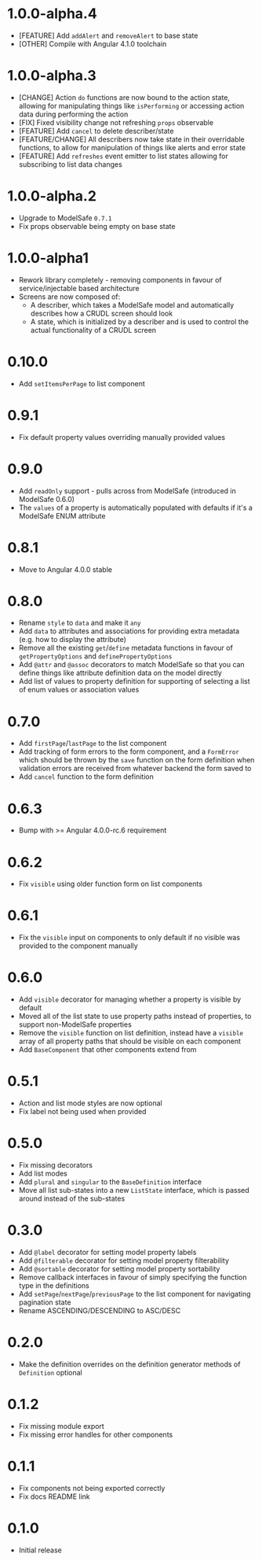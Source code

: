 # 1.0.0-alpha.4

* [FEATURE] Add `addAlert` and `removeAlert` to base state
* [OTHER] Compile with Angular 4.1.0 toolchain

# 1.0.0-alpha.3

* [CHANGE] Action `do` functions are now bound to the action state, allowing for manipulating things like `isPerforming`
  or accessing action data during performing the action
* [FIX] Fixed visibility change not refreshing `props` observable
* [FEATURE] Add `cancel` to delete describer/state
* [FEATURE/CHANGE] All describers now take state in their overridable functions, to allow for manipulation of things
  like alerts and error state
* [FEATURE] Add `refreshes` event emitter to list states allowing for subscribing to list data changes

# 1.0.0-alpha.2

* Upgrade to ModelSafe `0.7.1`
* Fix props observable being empty on base state

# 1.0.0-alpha1

* Rework library completely - removing components in favour of service/injectable based architecture
* Screens are now composed of:
  * A describer, which takes a ModelSafe model and automatically describes how a CRUDL screen should look
  * A state, which is initialized by a describer and is used to control the actual functionality of a CRUDL screen

# 0.10.0

* Add `setItemsPerPage` to list component

# 0.9.1

* Fix default property values overriding manually provided values

# 0.9.0

* Add `readOnly` support - pulls across from ModelSafe (introduced in ModelSafe 0.6.0)
* The `values` of a property is automatically populated with defaults if it's a ModelSafe ENUM attribute

# 0.8.1

* Move to Angular 4.0.0 stable

# 0.8.0

* Rename `style` to `data` and make it `any`
* Add `data` to attributes and associations for providing extra metadata (e.g. how to display the attribute)
* Remove all the existing `get`/`define` metadata functions in favour of `getPropertyOptions` and `definePropertyOptions`
* Add `@attr` and `@assoc` decorators to match ModelSafe so that you can define things like attribute definition data
  on the model directly
* Add list of values to property definition for supporting of selecting a list of enum values or association values

# 0.7.0

* Add `firstPage`/`lastPage` to the list component
* Add tracking of form errors to the form component, and a `FormError` which should be thrown by the `save`
  function on the form definition when validation errors are received from whatever backend the form
  saved to
* Add `cancel` function to the form definition

# 0.6.3

* Bump with >= Angular 4.0.0-rc.6 requirement

# 0.6.2

* Fix `visible` using older function form on list components

# 0.6.1

* Fix the `visible` input on components to only default if no visible was provided to
  the component manually

# 0.6.0

* Add `visible` decorator for managing whether a property is visible by default
* Moved all of the list state to use property paths instead of properties,
  to support non-ModelSafe properties
* Remove the `visible` function on list definition, instead have a `visible` array
  of all property paths that should be visible on each component
* Add `BaseComponent` that other components extend from

# 0.5.1

* Action and list mode styles are now optional
* Fix label not being used when provided

# 0.5.0

* Fix missing decorators
* Add list modes
* Add `plural` and `singular` to the `BaseDefinition` interface
* Move all list sub-states into a new `ListState` interface, which is passed around
  instead of the sub-states

# 0.3.0

* Add `@label` decorator for setting model property labels
* Add `@filterable` decorator for setting model property filterability
* Add `@sortable` decorator for setting model property sortability
* Remove callback interfaces in favour of simply specifying the function type in the definitions
* Add `setPage`/`nextPage`/`previousPage` to the list component for navigating pagination state
* Rename ASCENDING/DESCENDING to ASC/DESC

# 0.2.0

* Make the definition overrides on the definition generator methods of `Definition` optional

# 0.1.2

* Fix missing module export
* Fix missing error handles for other components

# 0.1.1

* Fix components not being exported correctly
* Fix docs README link

# 0.1.0

* Initial release
